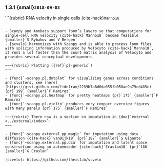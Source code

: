 ### 1.3.1 {small}`2018-09-03`

```{rubric} RNA velocity in single cells {cite-hack}`Manno18`
```

- Scanpy and AnnData support loom’s layers so that computations for single-cell RNA velocity {cite-hack}`Manno18` become feasible {smaller}`S Rybakov and V Bergen`
- [scvelo] harmonizes with Scanpy and is able to process loom files with splicing information produced by Velocyto {cite-hack}`Manno18`, it runs a lot faster than the count matrix analysis of Velocyto and provides several conceptual developments

~~~{rubric} Plotting ({ref}`pl-generic`)
~~~

- {func}`~scanpy.pl.dotplot` for visualizing genes across conditions and clusters, see [here](https://gist.github.com/fidelram/2289b7a8d6da055fb058ac9a79ed485c) {pr}`199` {smaller}`F Ramirez`
- {func}`~scanpy.pl.heatmap` for pretty heatmaps {pr}`175` {smaller}`F Ramirez`
- {func}`~scanpy.pl.violin` produces very compact overview figures with many panels {pr}`175` {smaller}`F Ramirez`

~~~{rubric} There now is a section on imputation in {doc}`external <../external/index>`:
~~~

- {func}`~scanpy.external.pp.magic` for imputation using data diffusion {cite-hack}`vanDijk18` {pr}`187` {smaller}`S Gigante`
- {func}`~scanpy.external.pp.dca` for imputation and latent space construction using an autoencoder {cite-hack}`Eraslan18` {pr}`186` {smaller}`G Eraslan`

[scvelo]: https://github.com/theislab/scvelo
